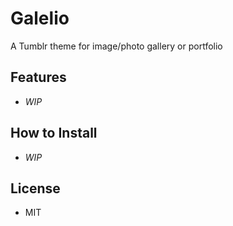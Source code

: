 # Galelio
A Tumblr theme for image/photo gallery or portfolio

## Features
- _WIP_

## How to Install
- _WIP_

## License
- MIT